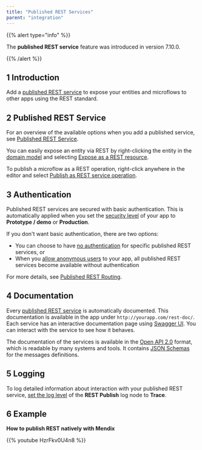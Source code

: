 ```yaml
---
title: "Published REST Services"
parent: "integration"
---
```


{{% alert type="info" %}}

The **published REST service** feature was introduced in version 7.10.0.

{{% /alert %}}

## 1 Introduction

Add a [published REST service](published-rest-service) to expose your entities and microflows to other apps using the REST standard.

## 2 Published REST Service

For an overview of the available options when you add a published service, see [Published REST Service](published-rest-service).

You can easily expose an entity via REST by right-clicking the entity in the [domain model](domain-model) and selecting [Expose as a REST resource](generate-rest-resource).

To publish a microflow as a REST operation, right-click anywhere in the editor and select [Publish as REST service operation](publish-microflow-as-rest-operation).

## <a name="authorization"></a>3 Authentication

Published REST services are secured with basic authentication. This is automatically applied when you set the [security level](project-security) of your app to **Prototype / demo**  or **Production**. 

If you don't want basic authentication, there are two options:

* You can choose to have [no authentication](published-rest-service#authentication) for specific published REST services, or
* When you [allow anonymous users](project-security#anonymous-users) to your app, all published REST services become available without authentication

For more details, see [Published REST Routing](published-rest-routing).

## <a name="interactive-documentation"></a>4 Documentation

Every [published REST service](published-rest-service) is automatically documented. This documentation is available in the app under `http://yourapp.com/rest-doc/`. Each service has an interactive documentation page using [Swagger UI](https://swagger.io/swagger-ui/). You can interact with the service to see how it behaves.

The documentation of the services is available in the [Open API 2.0](open-api) format, which is readable by many systems and tools. It contains [JSON Schemas](published-rest-service-json-schema) for the messages definitions.

## 5 Logging

To log detailed information about interaction with your published REST service, [set the log level](logging) of the **REST Publish** log node to **Trace**.

## 6 Example

**How to publish REST natively with Mendix**

{{% youtube HzrFkv0U4n8 %}}
